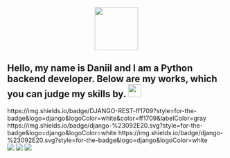 

<!--
**DanilaMM/DanilaMM** is a ✨ _special_ ✨ repository because its `README.md` (this file) appears on your GitHub profile.

Here are some ideas to get you started:

- 🔭 I’m currently working on ...
- 🌱 I’m currently learning ...
- 👯 I’m looking to collaborate on ...
- 🤔 I’m looking for help with ...
- 💬 Ask me about ...
- 📫 How to reach me: ...
- 😄 Pronouns: ...
- ⚡ Fun fact: ...
-->

<div id="header" align="center">
  <img src="https://media.giphy.com/media/M9gbBd9nbDrOTu1Mqx/giphy.gif" width="100"/>
</div>

<h2>
  Hello, my name is Daniil and I am a Python backend developer. Below are my works, which you can judge my skills by.
  <img src="https://media.giphy.com/media/hvRJCLFzcasrR4ia7z/giphy.gif" width="30px"/>
</h2>
https://img.shields.io/badge/DJANGO-REST-ff1709?style=for-the-badge&logo=django&logoColor=white&color=ff1709&labelColor=gray
https://img.shields.io/badge/django-%23092E20.svg?style=for-the-badge&logo=django&logoColor=white
https://img.shields.io/badge/django-%23092E20.svg?style=for-the-badge&logo=django&logoColor=white
<div id="badges">
  <img src="https://img.shields.io/badge/django-%23092E20.svg?style=for-the-badge&logo=django&logoColor=white"/>
  <img src="https://img.shields.io/badge/DJANGO-REST-ff1709?style=for-the-badge&logo=django&logoColor=white&color=ff1709&labelColor=gray"/>
  <img src="https://img.shields.io/badge/FastAPI-005571?style=for-the-badge&logo=fastapi"/>
</div>
